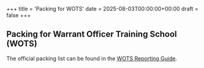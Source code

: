 +++
title = 'Packing for WOTS'
date = 2025-08-03T00:00:00+00:00
draft = false
+++
## Packing for Warrant Officer Training School (WOTS) 

The official packing list can be found in the [WOTS Reporting Guide](https://www.afaccessionscenter.af.mil/Portals/78/WOTS/Documents/WOTS%2520Reporting%2520Guide.pdf).
